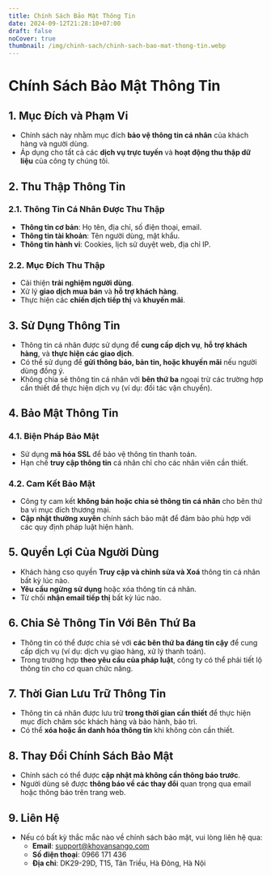 ```yaml
---
title: Chính Sách Bảo Mật Thông Tin
date: 2024-09-12T21:28:10+07:00
draft: false
noCover: true
thumbnail: /img/chinh-sach/chinh-sach-bao-mat-thong-tin.webp
---
```


# Chính Sách Bảo Mật Thông Tin

## 1. Mục Đích và Phạm Vi
   - Chính sách này nhằm mục đích **bảo vệ thông tin cá nhân** của khách hàng và người dùng.
   - Áp dụng cho tất cả các **dịch vụ trực tuyến** và **hoạt động thu thập dữ liệu** của công ty chúng tôi.

## 2. Thu Thập Thông Tin
   ### 2.1. Thông Tin Cá Nhân Được Thu Thập
   - **Thông tin cơ bản**: Họ tên, địa chỉ, số điện thoại, email.
   - **Thông tin tài khoản**: Tên người dùng, mật khẩu.
   - **Thông tin hành vi**: Cookies, lịch sử duyệt web, địa chỉ IP.

   ### 2.2. Mục Đích Thu Thập
   - Cải thiện **trải nghiệm người dùng**.
   - Xử lý **giao dịch mua bán** và **hỗ trợ khách hàng**.
   - Thực hiện các **chiến dịch tiếp thị** và **khuyến mãi**.

## 3. Sử Dụng Thông Tin
   - Thông tin cá nhân được sử dụng để **cung cấp dịch vụ**, **hỗ trợ khách hàng**, và **thực hiện các giao dịch**.
   - Có thể sử dụng để **gửi thông báo, bản tin, hoặc khuyến mãi** nếu người dùng đồng ý.
   - Không chia sẻ thông tin cá nhân với **bên thứ ba** ngoại trừ các trường hợp cần thiết để thực hiện dịch vụ (ví dụ: đối tác vận chuyển).

## 4. Bảo Mật Thông Tin
   ### 4.1. Biện Pháp Bảo Mật
   - Sử dụng **mã hóa SSL** để bảo vệ thông tin thanh toán.
   - Hạn chế **truy cập thông tin** cá nhân chỉ cho các nhân viên cần thiết.

   ### 4.2. Cam Kết Bảo Mật
   - Công ty cam kết **không bán hoặc chia sẻ thông tin cá nhân** cho bên thứ ba vì mục đích thương mại.
   - **Cập nhật thường xuyên** chính sách bảo mật để đảm bảo phù hợp với các quy định pháp luật hiện hành.

## 5. Quyền Lợi Của Người Dùng
   - Khách hàng cso quyền **Truy cập và chỉnh sửa và Xoá** thông tin cá nhân bất kỳ lúc nào.
   - **Yêu cầu ngừng sử dụng** hoặc xóa thông tin cá nhân.
   - Từ chối **nhận email tiếp thị** bất kỳ lúc nào.

## 6. Chia Sẻ Thông Tin Với Bên Thứ Ba
   - Thông tin có thể được chia sẻ với **các bên thứ ba đáng tin cậy** để cung cấp dịch vụ (ví dụ: dịch vụ giao hàng, xử lý thanh toán).
   - Trong trường hợp **theo yêu cầu của pháp luật**, công ty có thể phải tiết lộ thông tin cho cơ quan chức năng.

## 7. Thời Gian Lưu Trữ Thông Tin
   - Thông tin cá nhân được lưu trữ **trong thời gian cần thiết** để thực hiện mục đích chăm sóc khách hàng và bảo hành, bảo trì.
   - Có thể **xóa hoặc ẩn danh hóa thông tin** khi không còn cần thiết.

## 8. Thay Đổi Chính Sách Bảo Mật
   - Chính sách có thể được **cập nhật mà không cần thông báo trước**.
   - Người dùng sẽ được **thông báo về các thay đổi** quan trọng qua email hoặc thông báo trên trang web.

## 9. Liên Hệ
   - Nếu có bất kỳ thắc mắc nào về chính sách bảo mật, vui lòng liên hệ qua:
     - **Email**: support@khovansango.com
     - **Số điện thoại**: 0966 171 436
     - **Địa chỉ**: DK29-29D, T15, Tân Triều, Hà Đông, Hà Nội
